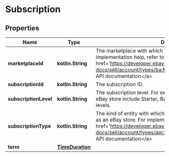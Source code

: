 
# Subscription

## Properties
Name | Type | Description | Notes
------------ | ------------- | ------------- | -------------
**marketplaceId** | **kotlin.String** | The marketplace with which the subscription is associated. For implementation help, refer to &lt;a href&#x3D;&#39;https://developer.ebay.com/api-docs/sell/account/types/ba:MarketplaceIdEnum&#39;&gt;eBay API documentation&lt;/a&gt; |  [optional]
**subscriptionId** | **kotlin.String** | The subscription ID. |  [optional]
**subscriptionLevel** | **kotlin.String** | The subscription level. For example, subscription levels for an eBay store include Starter, Basic, Featured, Anchor, and Enterprise levels. |  [optional]
**subscriptionType** | **kotlin.String** | The kind of entity with which the subscription is associated, such as an eBay store. For implementation help, refer to &lt;a href&#x3D;&#39;https://developer.ebay.com/api-docs/sell/account/types/api:SubscriptionTypeEnum&#39;&gt;eBay API documentation&lt;/a&gt; |  [optional]
**term** | [**TimeDuration**](TimeDuration.md) |  |  [optional]



